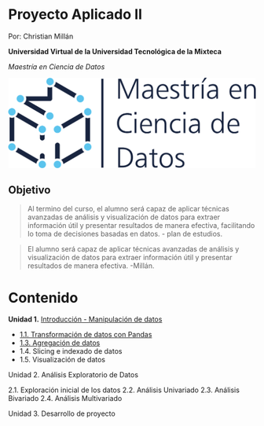 # Proyecto Aplicado II

Por: Christian Millán

**Universidad Virtual de la Universidad Tecnológica de la Mixteca**

*Maestría en Ciencia de Datos*


![mcd](mcd.png)

## Objetivo 

> Al termino del curso, el alumno será capaz de aplicar técnicas avanzadas de análisis y visualización de datos para extraer información útil y presentar resultados de manera efectiva, facilitando lo toma de decisiones basadas en datos. - plan de estudios.

> El alumno será capaz de aplicar técnicas avanzadas de análisis y visualización de datos para extraer información útil y presentar resultados de manera efectiva.  -Millán.

# Contenido

**Unidad 1.** [Introducción - Manipulación de datos](./1-intro/README.md)
- [1.1. Transformación de datos con Pandas](./1-intro/1-1-sort_filter/README.md)
- [1.3. Agregación de datos](./1-intro/1-2-aggregating_data/README.md)
- 1.4. Slicing e indexado de datos
- 1.5. Visualización de datos

Unidad 2. Análisis Exploratorio de Datos

2.1. Exploración inicial de los datos
2.2. Análisis Univariado
2.3. Análisis Bivariado
2.4. Análisis Multivariado

Unidad 3. Desarrollo de proyecto 